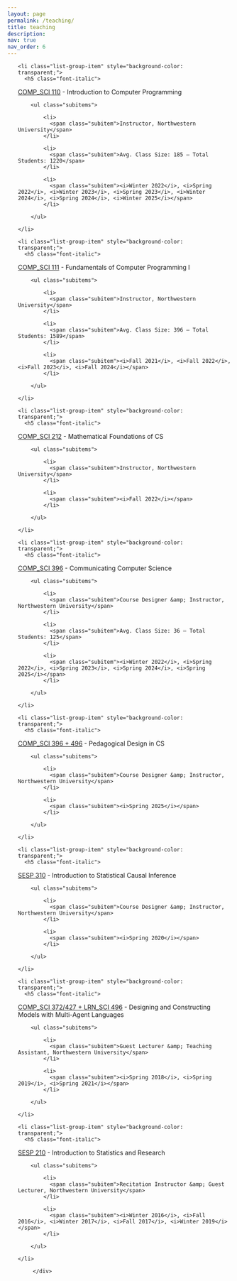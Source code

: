 ```yaml
---
layout: page
permalink: /teaching/
title: teaching
description:
nav: true
nav_order: 6
---
```


<div>

<ul class="card-text font-weight-light list-group list-group-flush">

    <li class="list-group-item" style="background-color:  transparent;">
      <h5 class="font-italic">

<a href="https://www.mccormick.northwestern.edu/computer-science/academics/courses/descriptions/110.html" rel="external nofollow noopener" target="_blank">COMP_SCI 110</a> - Introduction to Computer Programming</h5>

        <ul class="subitems">

            <li>
              <span class="subitem">Instructor, Northwestern University</span>
            </li>

            <li>
              <span class="subitem">Avg. Class Size: 185 – Total Students: 1220</span>
            </li>

            <li>
              <span class="subitem"><i>Winter 2022</i>, <i>Spring 2022</i>, <i>Winter 2023</i>, <i>Spring 2023</i>, <i>Winter 2024</i>, <i>Spring 2024</i>, <i>Winter 2025</i></span>
            </li>

        </ul>

    </li>

    <li class="list-group-item" style="background-color:  transparent;">
      <h5 class="font-italic">

<a href="https://www.mccormick.northwestern.edu/computer-science/academics/courses/descriptions/111.html" rel="external nofollow noopener" target="_blank">COMP_SCI 111</a> - Fundamentals of Computer Programming I</h5>

        <ul class="subitems">

            <li>
              <span class="subitem">Instructor, Northwestern University</span>
            </li>

            <li>
              <span class="subitem">Avg. Class Size: 396 – Total Students: 1589</span>
            </li>

            <li>
              <span class="subitem"><i>Fall 2021</i>, <i>Fall 2022</i>, <i>Fall 2023</i>, <i>Fall 2024</i></span>
            </li>

        </ul>

    </li>

    <li class="list-group-item" style="background-color:  transparent;">
      <h5 class="font-italic">

<a href="https://www.mccormick.northwestern.edu/computer-science/academics/courses/descriptions/212.html" rel="external nofollow noopener" target="_blank">COMP_SCI 212</a> - Mathematical Foundations of CS</h5>

        <ul class="subitems">

            <li>
              <span class="subitem">Instructor, Northwestern University</span>
            </li>

            <li>
              <span class="subitem"><i>Fall 2022</i></span>
            </li>

        </ul>

    </li>

    <li class="list-group-item" style="background-color:  transparent;">
      <h5 class="font-italic">

<a href="https://www.mccormick.northwestern.edu/computer-science/academics/courses/descriptions/396-11.html" rel="external nofollow noopener" target="_blank">COMP_SCI 396</a> - Communicating Computer Science</h5>

        <ul class="subitems">

            <li>
              <span class="subitem">Course Designer &amp; Instructor, Northwestern University</span>
            </li>

            <li>
              <span class="subitem">Avg. Class Size: 36 – Total Students: 125</span>
            </li>

            <li>
              <span class="subitem"><i>Winter 2022</i>, <i>Spring 2022</i>, <i>Spring 2023</i>, <i>Spring 2024</i>, <i>Spring 2025</i></span>
            </li>

        </ul>

    </li>

    <li class="list-group-item" style="background-color:  transparent;">
      <h5 class="font-italic">

<a href="https://www.mccormick.northwestern.edu/computer-science/academics/courses/descriptions/396-496-30.html" rel="external nofollow noopener" target="_blank">COMP_SCI 396 + 496</a> - Pedagogical Design in CS</h5>

        <ul class="subitems">

            <li>
              <span class="subitem">Course Designer &amp; Instructor, Northwestern University</span>
            </li>

            <li>
              <span class="subitem"><i>Spring 2025</i></span>
            </li>

        </ul>

    </li>

    <li class="list-group-item" style="background-color:  transparent;">
      <h5 class="font-italic">

<a href="https://catalogs.northwestern.edu/undergraduate/courses-az/sesp/" rel="external nofollow noopener" target="_blank">SESP 310</a> - Introduction to Statistical Causal Inference</h5>

        <ul class="subitems">

            <li>
              <span class="subitem">Course Designer &amp; Instructor, Northwestern University</span>
            </li>

            <li>
              <span class="subitem"><i>Spring 2020</i></span>
            </li>

        </ul>

    </li>

    <li class="list-group-item" style="background-color:  transparent;">
      <h5 class="font-italic">

<a href="https://www.mccormick.northwestern.edu/computer-science/academics/courses/descriptions/372-472.html" rel="external nofollow noopener" target="_blank">COMP_SCI 372/427 + LRN_SCI 496</a> - Designing and Constructing Models with Multi-Agent Languages</h5>

        <ul class="subitems">

            <li>
              <span class="subitem">Guest Lecturer &amp; Teaching Assistant, Northwestern University</span>
            </li>

            <li>
              <span class="subitem"><i>Spring 2018</i>, <i>Spring 2019</i>, <i>Spring 2021</i></span>
            </li>

        </ul>

    </li>

    <li class="list-group-item" style="background-color:  transparent;">
      <h5 class="font-italic">

<a href="https://catalogs.northwestern.edu/undergraduate/courses-az/sesp/" rel="external nofollow noopener" target="_blank">SESP 210</a> - Introduction to Statistics and Research</h5>

        <ul class="subitems">

            <li>
              <span class="subitem">Recitation Instructor &amp; Guest Lecturer, Northwestern University</span>
            </li>

            <li>
              <span class="subitem"><i>Winter 2016</i>, <i>Fall 2016</i>, <i>Winter 2017</i>, <i>Fall 2017</i>, <i>Winter 2019</i></span>
            </li>

        </ul>

    </li>

</ul>

            </div>
